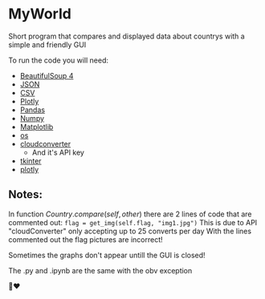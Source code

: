 # MyWorld

Short program that compares and displayed data about countrys with a simple and friendly GUI

To run the code you will need:

* [BeautifulSoup 4](https://pypi.org/project/bs4/)
* [JSON](https://pypi.org/project/jsonlib/)
* [CSV](https://pypi.org/project/python-csv/)
* [Plotly](https://pypi.org/project/plotly/)
* [Pandas](https://pypi.org/project/pandas2/)
* [Numpy](https://pypi.org/project/numpy/)
* [Matplotlib](https://pypi.org/project/matplotlib/)
* [os](https://pypi.org/project/os-win/)
* [cloudconverter](https://pypi.org/project/cloudconvert/) 
  * And it's API key
* [tkinter](https://pypi.org/project/tkinter-math/) 
* [plotly](https://pypi.org/project/plotly/)


## Notes:

In function $Country.compare(self, other)$ there are 2 lines of code that are commented out:
```flag = get_img(self.flag, "img1.jpg")```
This is due to API "cloudConverter" only accepting up to 25 converts per day
With the lines commented out the flag pictures are incorrect!

Sometimes the graphs don't appear untill the GUI is closed!

The .py and .ipynb are the same with the obv exception

🐨❤
